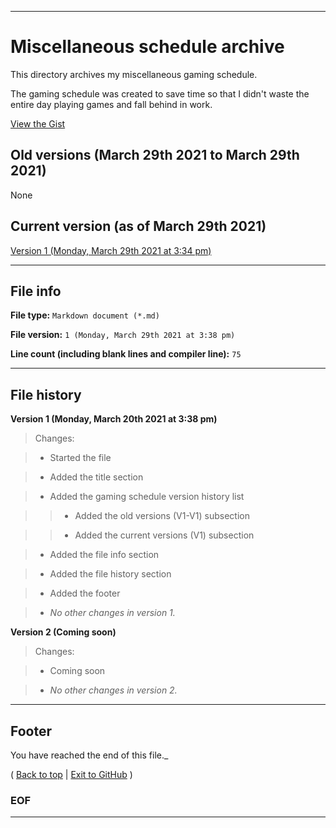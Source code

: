 
***

# Miscellaneous schedule archive

This directory archives my miscellaneous gaming schedule.

The gaming schedule was created to save time so that I didn't waste the entire day playing games and fall behind in work.

[View the Gist](https://gist.github.com/seanpm2001/a1c24ce82b1bbd9a9febdfe2e6447164)

## Old versions (March 29th 2021 to March 29th 2021)

None

## Current version (as of March 29th 2021)

[Version 1 (Monday, March 29th 2021 at 3:34 pm)](/Schedule/Gaming/Miscellaneous/V1/MiscellaneousGamingSchedule.md)

***

## File info

**File type:** `Markdown document (*.md)`

**File version:** `1 (Monday, March 29th 2021 at 3:38 pm)`

**Line count (including blank lines and compiler line):** `75`

***

## File history

**Version 1 (Monday, March 20th 2021 at 3:38 pm)**

> Changes:

> * Started the file

> * Added the title section

> * Added the gaming schedule version history list

> > * Added the old versions (V1-V1) subsection

> > * Added the current versions (V1) subsection

> * Added the file info section

> * Added the file history section

> * Added the footer

> * _No other changes in version 1._

**Version 2 (Coming soon)**

> Changes:

> * Coming soon

> * _No other changes in version 2._

***

## Footer

You have reached the end of this file._

( [Back to top](#Gaming-schedule-archive) | [Exit to GitHub](https://github.com) )

### EOF

***
